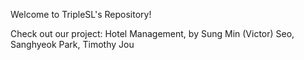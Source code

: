Welcome to TripleSL's Repository!

Check out our project: Hotel Management, by Sung Min (Victor) Seo, Sanghyeok Park, Timothy Jou
